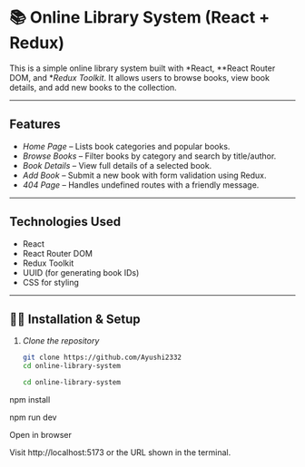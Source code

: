 # 📚 Online Library System (React + Redux)

This is a simple online library system built with *React, **React Router DOM, and **Redux Toolkit*. It allows users to browse books, view book details, and add new books to the collection.

---

##  Features

- *Home Page* – Lists book categories and popular books.
-  *Browse Books* – Filter books by category and search by title/author.
-  *Book Details* – View full details of a selected book.
-  *Add Book* – Submit a new book with form validation using Redux.
-  *404 Page* – Handles undefined routes with a friendly message.

---

##  Technologies Used

- React
- React Router DOM
- Redux Toolkit
- UUID (for generating book IDs)
- CSS for styling

---

## 🧑‍💻 Installation & Setup

1. *Clone the repository*
   ```bash
   git clone https://github.com/Ayushi2332
   cd online-library-system

   cd online-library-system


npm install

npm run dev

Open in browser

Visit http://localhost:5173 or the URL shown in the terminal.
